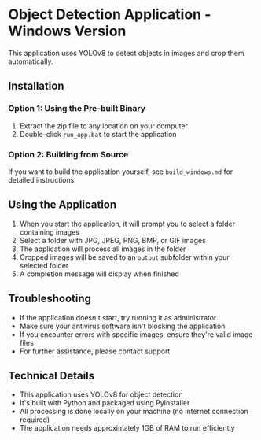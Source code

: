 # Object Detection Application - Windows Version

This application uses YOLOv8 to detect objects in images and crop them automatically.

## Installation

### Option 1: Using the Pre-built Binary

1. Extract the zip file to any location on your computer
2. Double-click `run_app.bat` to start the application

### Option 2: Building from Source

If you want to build the application yourself, see `build_windows.md` for detailed instructions.

## Using the Application

1. When you start the application, it will prompt you to select a folder containing images
2. Select a folder with JPG, JPEG, PNG, BMP, or GIF images
3. The application will process all images in the folder
4. Cropped images will be saved to an `output` subfolder within your selected folder
5. A completion message will display when finished

## Troubleshooting

- If the application doesn't start, try running it as administrator
- Make sure your antivirus software isn't blocking the application
- If you encounter errors with specific images, ensure they're valid image files
- For further assistance, please contact support

## Technical Details

- This application uses YOLOv8 for object detection
- It's built with Python and packaged using PyInstaller
- All processing is done locally on your machine (no internet connection required)
- The application needs approximately 1GB of RAM to run efficiently

